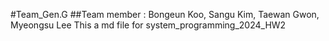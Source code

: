 #Team_Gen.G
##Team member : Bongeun Koo, Sangu Kim, Taewan Gwon, Myeongsu Lee
This a md file for system_programming_2024_HW2
